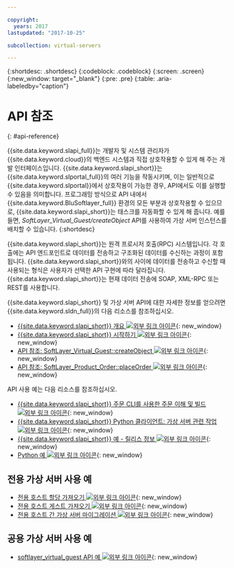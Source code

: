 ```yaml
---

copyright:
  years: 2017
lastupdated: "2017-10-25"

subcollection: virtual-servers

---
```


{:shortdesc: .shortdesc}
{:codeblock: .codeblock}
{:screen: .screen}
{:new_window: target="_blank"}
{:pre: .pre}
{:table: .aria-labeledby="caption"}

# API 참조
{: #api-reference}

{{site.data.keyword.slapi_full}}는 개발자 및 시스템 관리자가 {{site.data.keyword.cloud}}의 백엔드 시스템과 직접 상호작용할 수 있게 해 주는 개발 인터페이스입니다. {{site.data.keyword.slapi_short}}는 {{site.data.keyword.slportal_full}}의 여러 기능을 작동시키며, 이는 일반적으로 {{site.data.keyword.slportal}}에서 상호작용이 가능한 경우, API에서도 이를 실행할 수 있음을 의미합니다. 프로그래밍 방식으로 API 내에서 {{site.data.keyword.BluSoftlayer_full}} 환경의 모든 부분과 상호작용할 수 있으므로, {{site.data.keyword.slapi_short}}는 태스크를 자동화할 수 있게 해 줍니다. 예를 들면, *SoftLayer_Virtual_Guest/createObject* API를 사용하여 가상 서버 인스턴스를 배치할 수 있습니다.
{:shortdesc}

{{site.data.keyword.slapi_short}}는 원격 프로시저 호출(RPC) 시스템입니다. 각 호출에는 API 엔드포인트로 데이터를 전송하고 구조화된 데이터를 수신하는 과정이 포함됩니다. {{site.data.keyword.slapi_short}}와의 사이에 데이터를 전송하고 수신할 때 사용되는 형식은 사용자가 선택한 API 구현에 따라 달라집니다. {{site.data.keyword.slapi_short}}는 현재 데이터 전송에 SOAP, XML-RPC 또는 REST를 사용합니다.

{{site.data.keyword.slapi_short}} 및 가상 서버 API에 대한 자세한 정보를 얻으려면 {{site.data.keyword.sldn_full}}의 다음 리소스를 참조하십시오.
* [{{site.data.keyword.slapi_short}} 개요 ![외부 링크 아이콘](../icons/launch-glyph.svg "외부 링크 아이콘")](https://softlayer.github.io/reference/softlayerapi/){: new_window}
* [{{site.data.keyword.slapi_short}} 시작하기 ![외부 링크 아이콘](../icons/launch-glyph.svg "외부 링크 아이콘")](https://softlayer.github.io/article/getting-started/){: new_window}
* [API 참조: SoftLayer_Virtual_Guest::createObject ![외부 링크 아이콘](../icons/launch-glyph.svg "외부 링크 아이콘")](https://softlayer.github.io/reference/services/SoftLayer_Virtual_Guest/createObject/){: new_window}
* [API 참조: SoftLayer_Product_Order::placeOrder ![외부 링크 아이콘](../icons/launch-glyph.svg "외부 링크 아이콘")](https://softlayer.github.io/reference/services/SoftLayer_Product_Order/placeOrder/){: new_window}

API 사용 예는 다음 리소스를 참조하십시오.
* [{{site.data.keyword.slapi_short}} 주문 CLI를 사용한 주문 이해 및 빌드 ![외부 링크 아이콘](../icons/launch-glyph.svg "외부 링크 아이콘")](https://softlayer.github.io/article/understanding-ordering/){: new_window}
* [{{site.data.keyword.slapi_short}} Python 클라이언트: 가상 서버 관련 작업 ![외부 링크 아이콘](../icons/launch-glyph.svg "외부 링크 아이콘")](http://softlayer-python.readthedocs.io/en/latest/cli/vs.html){: new_window}
* [{{site.data.keyword.slapi_short}} 예 - 릴리스 정보 ![외부 링크 아이콘](../icons/launch-glyph.svg "외부 링크 아이콘")](https://softlayer.github.io/){: new_window}
* [Python 예 ![외부 링크 아이콘](../icons/launch-glyph.svg "외부 링크 아이콘")](https://softlayer.github.io/python/){: new_window}

## 전용 가상 서버 사용 예
* [전용 호스트 할당 가져오기 ![외부 링크 아이콘](../icons/launch-glyph.svg "외부 링크 아이콘")](https://softlayer.github.io/python/getDediHostAllocation/){: new_window}
* [전용 호스트 게스트 가져오기 ![외부 링크 아이콘](../icons/launch-glyph.svg "외부 링크 아이콘")](https://softlayer.github.io/python/getDedicatedHostGuests/){: new_window}
* [전용 호스트 간 가상 서버 마이그레이션 ![외부 링크 아이콘](../icons/launch-glyph.svg "외부 링크 아이콘")](https://softlayer.github.io/python/migrateDedicatedHost.py/){: new_window}

## 공용 가상 서버 사용 예
* [softlayer_virtual_guest API 예 ![외부 링크 아이콘](../icons/launch-glyph.svg "외부 링크 아이콘")](https://softlayer.github.io/classes/softlayer_virtual_guest/){: new_window}
